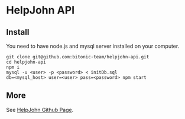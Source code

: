 # HelpJohn API

## Install

You need to have node.js and mysql server installed on your computer.

```shell
git clone git@github.com:bitonic-team/helpjohn-api.git
cd helpjohn-api
npm i
mysql -u <user> -p <password> < initDb.sql
db=<mysql_host> user=<user> pass=<password> npm start
```

## More

See [HelpJohn Github Page](https://github.com/bitonic-team/helpjohn).